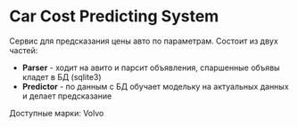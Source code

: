 # Car Cost Predicting System

Сервис для предсказания цены авто по параметрам. Состоит из двух частей:
* **Parser** - ходит на авито и парсит объявления, спаршенные объявы кладет в БД (sqlite3)
* **Predictor** - по данным с БД обучает модельку на актуальных данных и делает предсказание

Доступные марки:
Volvo

